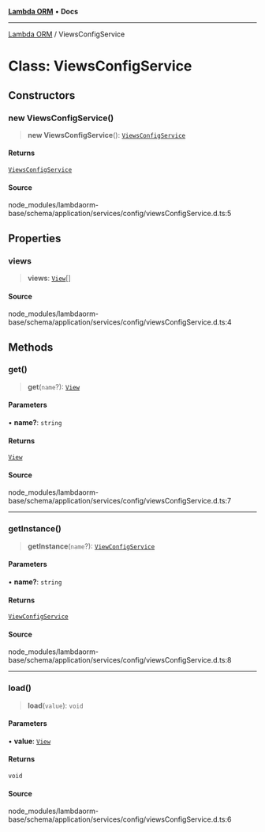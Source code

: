 [**Lambda ORM**](../README.md) • **Docs**

***

[Lambda ORM](../README.md) / ViewsConfigService

# Class: ViewsConfigService

## Constructors

### new ViewsConfigService()

> **new ViewsConfigService**(): [`ViewsConfigService`](ViewsConfigService.md)

#### Returns

[`ViewsConfigService`](ViewsConfigService.md)

#### Source

node\_modules/lambdaorm-base/schema/application/services/config/viewsConfigService.d.ts:5

## Properties

### views

> **views**: [`View`](../interfaces/View.md)[]

#### Source

node\_modules/lambdaorm-base/schema/application/services/config/viewsConfigService.d.ts:4

## Methods

### get()

> **get**(`name`?): [`View`](../interfaces/View.md)

#### Parameters

• **name?**: `string`

#### Returns

[`View`](../interfaces/View.md)

#### Source

node\_modules/lambdaorm-base/schema/application/services/config/viewsConfigService.d.ts:7

***

### getInstance()

> **getInstance**(`name`?): [`ViewConfigService`](ViewConfigService.md)

#### Parameters

• **name?**: `string`

#### Returns

[`ViewConfigService`](ViewConfigService.md)

#### Source

node\_modules/lambdaorm-base/schema/application/services/config/viewsConfigService.d.ts:8

***

### load()

> **load**(`value`): `void`

#### Parameters

• **value**: [`View`](../interfaces/View.md)

#### Returns

`void`

#### Source

node\_modules/lambdaorm-base/schema/application/services/config/viewsConfigService.d.ts:6
